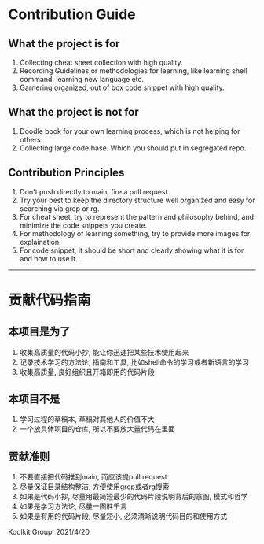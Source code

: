 # Contribution Guide

## What the project is for
1. Collecting cheat sheet collection with high quality.
2. Recording Guidelines or methodologies for learning, like learning shell command, learning new language etc.
3. Garnering organized, out of box code snippet with high quality.

## What the project is not for
1. Doodle book for your own learning process, which is not helping for others.
2. Collecting large code base. Which you should put in segregated repo.

## Contribution Principles
1. Don't push directly to main, fire a pull request.
2. Try your best to keep the directory structure well organized and easy for searching via grep or rg.
3. For cheat sheet, try to represent the pattern and philosophy behind, and minimize the code snippets you create.
4. For methodology of learning something, try to provide more images for explaination. 
5. For code snippet, it should be short and clearly showing what it is for and how to use it.


----
# 贡献代码指南

## 本项目是为了
1. 收集高质量的代码小抄, 能让你迅速把某些技术使用起来
2. 记录技术学习的方法论, 指南和工具, 比如shell命令的学习或者新语言的学习
3. 收集高质量, 良好组织且开箱即用的代码片段

## 本项目不是
1. 学习过程的草稿本, 草稿对其他人的价值不大
2. 一个放具体项目的仓库, 所以不要放大量代码在里面

## 贡献准则
1. 不要直接把代码推到main, 而应该提pull request
2. 尽量保证目录结构整洁, 方便使用grep或者rg搜索
3. 如果是代码小抄, 尽量用最简短最少的代码片段说明背后的意图, 模式和哲学
4. 如果是学习方法论, 尽量一图胜千言
5. 如果是有用的代码片段, 尽量短小, 必须清晰说明代码目的和使用方式


Koolkit Group. 2021/4/20
